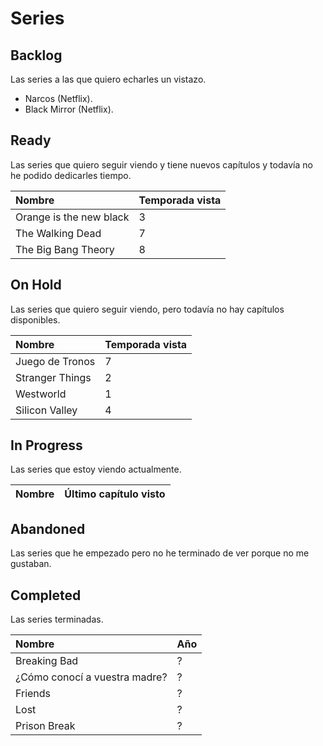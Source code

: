 # Series

## Backlog

Las series a las que quiero echarles un vistazo.

- Narcos (Netflix).
- Black Mirror (Netflix).

## Ready

Las series que quiero seguir viendo y tiene nuevos capítulos y todavía no he podido dedicarles tiempo.

| Nombre | Temporada vista |
|:--|:--|
| Orange is the new black | 3 |
| The Walking Dead | 7 |
| The Big Bang Theory | 8 |

## On Hold

Las series que quiero seguir viendo, pero todavía no hay capítulos disponibles.

| Nombre | Temporada vista |
|:--|:--|
| Juego de Tronos | 7 |
| Stranger Things | 2 |
| Westworld | 1 |
| Silicon Valley | 4 |

## In Progress

Las series que estoy viendo actualmente.

| Nombre | Último capítulo visto |
|:--|:--|

## Abandoned

Las series que he empezado pero no he terminado de ver porque no me gustaban.

## Completed

Las series terminadas.

| Nombre | Año |
|:--|:--|
| Breaking Bad | ? |
| ¿Cómo conocí a vuestra madre? | ? |
| Friends | ? |
| Lost | ? |
| Prison Break | ? |
